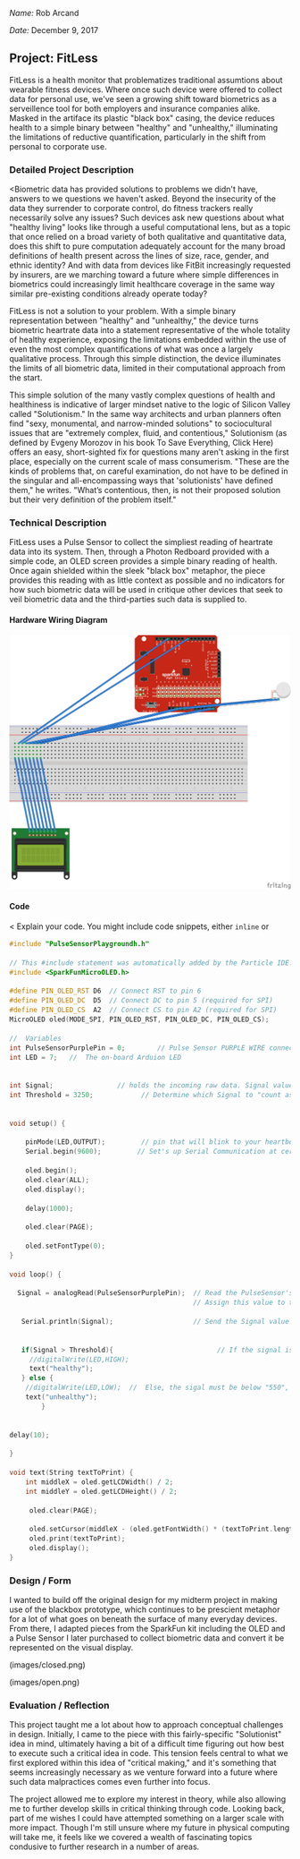 *Name:*  Rob Arcand  

*Date:* December 9, 2017

## Project:  FitLess

FitLess is a health monitor that problematizes traditional assumtions about wearable fitness devices. Where once such device were offered to collect data for personal use, we've seen a growing shift toward biometrics as a serveillence tool for both employers and insurance companies alike. Masked in the artiface its plastic "black box" casing, the device reduces health to a simple binary between "healthy" and "unhealthy," illuminating the limitations of reductive quantification, particularly in the shift from personal to corporate use.

### Detailed Project Description

<Biometric data has provided solutions to problems we didn't have, answers to we questions we haven't asked. Beyond the insecurity of the data they surrender to corporate control, do fitness trackers really necessarily solve any issues? Such devices ask new questions about what "healthy living" looks like through a useful computational lens, but as a topic that once relied on a broad variety of both qualitative and quantitative data, does this shift to pure computation adequately account for the many broad definitions of health present across the lines of size, race, gender, and ethnic identity? And with data from devices like FitBit increasingly requested by insurers, are we marching toward a future where simple differences in biometrics could increasingly limit healthcare coverage in the same way similar pre-existing conditions already operate today?

FitLess is not a solution to your problem. With a simple binary representation between "healthy" and "unhealthy," the device turns biometric heartrate data into a statement representative of the whole totality of healthy experience, exposing the limitations embedded within the use of even the most complex quantifications of what was once a largely qualitative process. Through this simple distinction, the device illuminates the limits of all biometric data, limited in their computational approach from the start. 

This simple solution of the many vastly complex questions of health and healthiness is indicative of larger mindset native to the logic of Silicon Valley called "Solutionism." In the same way architects and urban planners often find "sexy, monumental, and narrow-minded solutions" to sociocultural issues that are "extremely complex, fluid, and contentious," Solutionism (as defined by Evgeny Morozov in his book To Save Everything, Click Here) offers an easy, short-sighted fix for questions many aren't asking in the first place, especially on the current scale of mass consumerism. "These are the kinds of problems that, on careful examination, do not have to be defined in the singular and all-encompassing ways that 'solutionists' have defined them," he writes. "What’s contentious, then, is not their proposed solution but their very definition of the problem itself." 

### Technical Description

FitLess uses a Pulse Sensor to collect the simpliest reading of heartrate data into its system. Then, through a Photon Redboard provided with a simple code, an OLED screen provides a simple binary reading of health. Once again shielded within the sleek "black box" metaphor, the piece provides this reading with as little context as possible and no indicators for how such biometric data will be used in critique other devices that seek to veil biometric data and the third-parties such data is supplied to. 

#### Hardware Wiring Diagram

![Wiring Diagram](images/FitLess_bb.png)

#### Code

< Explain your code.  You might include code snippets, either `inline` or
```c++
#include "PulseSensorPlaygroundh.h"

// This #include statement was automatically added by the Particle IDE.
#include <SparkFunMicroOLED.h>

#define PIN_OLED_RST D6  // Connect RST to pin 6
#define PIN_OLED_DC  D5  // Connect DC to pin 5 (required for SPI)
#define PIN_OLED_CS  A2  // Connect CS to pin A2 (required for SPI)
MicroOLED oled(MODE_SPI, PIN_OLED_RST, PIN_OLED_DC, PIN_OLED_CS);

//  Variables
int PulseSensorPurplePin = 0;        // Pulse Sensor PURPLE WIRE connected to ANALOG PIN 0
int LED = 7;   //  The on-board Arduion LED


int Signal;                // holds the incoming raw data. Signal value can range from 0-1024
int Threshold = 3250;            // Determine which Signal to "count as a beat", and which to ingore.


void setup() {
    
    pinMode(LED,OUTPUT);         // pin that will blink to your heartbeat!
    Serial.begin(9600);         // Set's up Serial Communication at certain speed.
    
    oled.begin();
    oled.clear(ALL);
    oled.display();
    
    delay(1000);

    oled.clear(PAGE);
    
    oled.setFontType(0);
}

void loop() {
    
  Signal = analogRead(PulseSensorPurplePin);  // Read the PulseSensor's value.
                                              // Assign this value to the "Signal" variable.

   Serial.println(Signal);                    // Send the Signal value to Serial Plotter.


   if(Signal > Threshold){                          // If the signal is above "550", then "turn-on" Arduino's on-Board LED.
     //digitalWrite(LED,HIGH);
     text("healthy");
   } else {
    //digitalWrite(LED,LOW);  //  Else, the sigal must be below "550", so "turn-off" this LED.
    text("unhealthy");
        }


delay(10);

}

void text(String textToPrint) {
    int middleX = oled.getLCDWidth() / 2;
    int middleY = oled.getLCDHeight() / 2;
    
     oled.clear(PAGE);
     
     oled.setCursor(middleX - (oled.getFontWidth() * (textToPrint.length()/2)), middleY - (oled.getFontWidth() / 2));
     oled.print(textToPrint);
     oled.display();
}
```

### Design / Form

I wanted to build off the original design for my midterm project in making use of the blackbox prototype, which continues to be prescient metaphor for a lot of what goes on beneath the surface of many everyday devices. From there, I adapted pieces from the SparkFun kit including the OLED and a Pulse Sensor I later purchased to collect biometric data and convert it be represented on the visual display.

(images/closed.png)

(images/open.png)

### Evaluation / Reflection

This project taught me a lot about how to approach conceptual challenges in design. Initially, I came to the piece with this fairly-specific "Solutionist" idea in mind, ultimately having a bit of a difficult time figuring out how best to execute such a critical idea in code. This tension feels central to what we first explored within this idea of "critical making," and it's something that seems increasingly necessary as we venture forward into a future where such data malpractices comes even further into focus.

The project allowed me to explore my interest in theory, while also allowing me to further develop skills in critical thinking through code. Looking back, part of me wishes I could have attempted something on a larger scale with more impact. Though I'm still unsure where my future in physical computing will take me, it feels like we covered a wealth of fascinating topics condusive to further research in a number of areas.